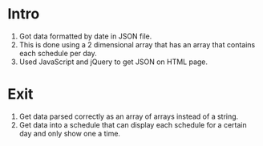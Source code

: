 # Intro
1. Got data formatted by date in JSON file.
  1. This is done using a 2 dimensional array that has an array that contains each schedule per day.
2. Used JavaScript and jQuery to get JSON on HTML page.
# Exit
1. Get data parsed correctly as an array of arrays instead of a string.
2. Get data into a schedule that can display each schedule for a certain day and only show one a time.
